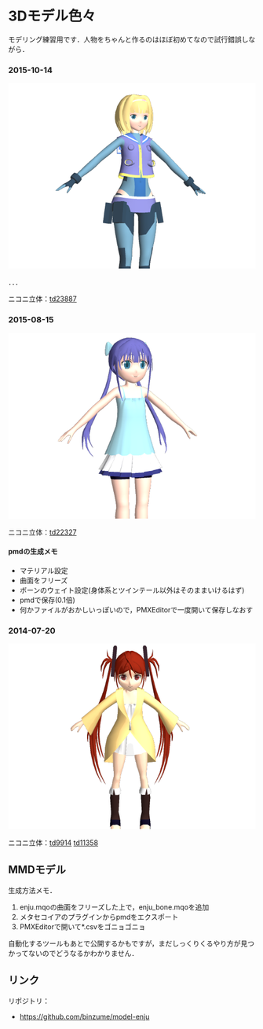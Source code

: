 3Dモデル色々
================

モデリング練習用です．人物をちゃんと作るのはほぼ初めてなので試行錯誤しながら．


### 2015-10-14

![WIP4](images/wip151014.png)

．．．

ニコニ立体：[td23887](http://3d.nicovideo.jp/works/td23887)


### 2015-08-15

![WIP3](images/wip150815.png)

ニコニ立体：[td22327](http://3d.nicovideo.jp/works/td22327)

#### pmdの生成メモ

- マテリアル設定
- 曲面をフリーズ
- ボーンのウェイト設定(身体系とツインテール以外はそのままいけるはず)
- pmdで保存(0.1倍)
- 何かファイルがおかしいっぽいので，PMXEditorで一度開いて保存しなおす


### 2014-07-20

![WIP1](images/wip140720.png)

ニコニ立体：[td9914](http://3d.nicovideo.jp/works/td9914) [td11358](http://3d.nicovideo.jp/works/td11358)


MMDモデル
----------

生成方法メモ．

1. enju.mqoの曲面をフリーズした上で，enju_bone.mqoを追加
2. メタセコイアのプラグインからpmdをエクスポート
3. PMXEditorで開いて*.csvをゴニョゴニョ

自動化するツールもあとで公開するかもですが，まだしっくりくるやり方が見つかってないのでどうなるかわかりません．

リンク
---------


リポジトリ： 

- https://github.com/binzume/model-enju

